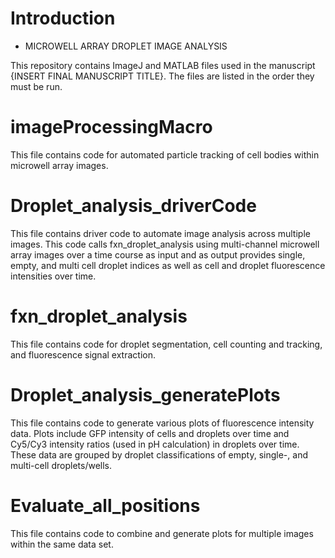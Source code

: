 # Introduction
* MICROWELL ARRAY DROPLET IMAGE ANALYSIS

This repository contains ImageJ and MATLAB files used in the manuscript {INSERT FINAL MANUSCRIPT TITLE}. The files are listed in the order they must be run.

# imageProcessingMacro 
This file contains code for automated particle tracking of cell bodies within microwell array images.

# Droplet_analysis_driverCode 
This file contains driver code to automate image analysis across multiple images. This code calls fxn_droplet_analysis using multi-channel microwell array images over a time course as input and as output provides single, empty, and multi cell droplet indices as well as cell and droplet fluorescence intensities over time.

# fxn_droplet_analysis 
This file contains code for droplet segmentation, cell counting and tracking, and fluorescence signal extraction.

# Droplet_analysis_generatePlots 
This file contains code to generate various plots of fluorescence intensity data. Plots include GFP intensity of cells and droplets over time and Cy5/Cy3 intensity ratios (used in pH calculation) in droplets over time. These data are grouped by droplet classifications of empty, single-, and multi-cell droplets/wells. 

# Evaluate_all_positions 
This file contains code to combine and generate plots for multiple images within the same data set. 
